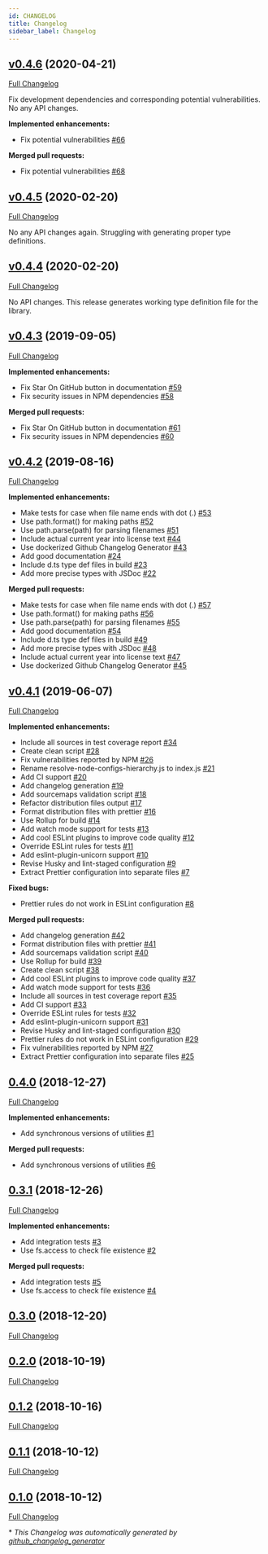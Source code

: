 ```yaml
---
id: CHANGELOG
title: Changelog
sidebar_label: Changelog
---
```


## [v0.4.6](https://github.com/Constantiner/resolve-node-configs-hierarchy/tree/v0.4.6) (2020-04-21)

[Full Changelog](https://github.com/Constantiner/resolve-node-configs-hierarchy/compare/v0.4.5...v0.4.6)

Fix development dependencies and corresponding potential vulnerabilities. No any API changes.

**Implemented enhancements:**

- Fix potential vulnerabilities [\#66](https://github.com/Constantiner/resolve-node-configs-hierarchy/issues/66)

**Merged pull requests:**

- Fix potential vulnerabilities [\#68](https://github.com/Constantiner/resolve-node-configs-hierarchy/pull/68)

## [v0.4.5](https://github.com/Constantiner/resolve-node-configs-hierarchy/tree/v0.4.5) (2020-02-20)

[Full Changelog](https://github.com/Constantiner/resolve-node-configs-hierarchy/compare/v0.4.4...v0.4.5)

No any API changes again. Struggling with generating proper type definitions.

## [v0.4.4](https://github.com/Constantiner/resolve-node-configs-hierarchy/tree/v0.4.4) (2020-02-20)

[Full Changelog](https://github.com/Constantiner/resolve-node-configs-hierarchy/compare/v0.4.3...v0.4.4)

No API changes. This release generates working type definition file for the library.

## [v0.4.3](https://github.com/Constantiner/resolve-node-configs-hierarchy/tree/v0.4.3) (2019-09-05)

[Full Changelog](https://github.com/Constantiner/resolve-node-configs-hierarchy/compare/v0.4.2...v0.4.3)

**Implemented enhancements:**

- Fix Star On GitHub button in documentation [\#59](https://github.com/Constantiner/resolve-node-configs-hierarchy/issues/59)
- Fix security issues in NPM dependencies [\#58](https://github.com/Constantiner/resolve-node-configs-hierarchy/issues/58)

**Merged pull requests:**

- Fix Star On GitHub button in documentation [\#61](https://github.com/Constantiner/resolve-node-configs-hierarchy/pull/61)
- Fix security issues in NPM dependencies [\#60](https://github.com/Constantiner/resolve-node-configs-hierarchy/pull/60)

## [v0.4.2](https://github.com/Constantiner/resolve-node-configs-hierarchy/tree/v0.4.2) (2019-08-16)

[Full Changelog](https://github.com/Constantiner/resolve-node-configs-hierarchy/compare/v0.4.1...v0.4.2)

**Implemented enhancements:**

- Make tests for case when file name ends with dot \(.\) [\#53](https://github.com/Constantiner/resolve-node-configs-hierarchy/issues/53)
- Use path.format\(\) for making paths [\#52](https://github.com/Constantiner/resolve-node-configs-hierarchy/issues/52)
- Use path.parse\(path\) for parsing filenames [\#51](https://github.com/Constantiner/resolve-node-configs-hierarchy/issues/51)
- Include actual current year into license text [\#44](https://github.com/Constantiner/resolve-node-configs-hierarchy/issues/44)
- Use dockerized Github Changelog Generator [\#43](https://github.com/Constantiner/resolve-node-configs-hierarchy/issues/43)
- Add good documentation [\#24](https://github.com/Constantiner/resolve-node-configs-hierarchy/issues/24)
- Include d.ts type def files in build [\#23](https://github.com/Constantiner/resolve-node-configs-hierarchy/issues/23)
- Add more precise types with JSDoc [\#22](https://github.com/Constantiner/resolve-node-configs-hierarchy/issues/22)

**Merged pull requests:**

- Make tests for case when file name ends with dot \(.\) [\#57](https://github.com/Constantiner/resolve-node-configs-hierarchy/pull/57)
- Use path.format\(\) for making paths [\#56](https://github.com/Constantiner/resolve-node-configs-hierarchy/pull/56)
- Use path.parse\(path\) for parsing filenames [\#55](https://github.com/Constantiner/resolve-node-configs-hierarchy/pull/55)
- Add good documentation [\#54](https://github.com/Constantiner/resolve-node-configs-hierarchy/pull/54)
- Include d.ts type def files in build [\#49](https://github.com/Constantiner/resolve-node-configs-hierarchy/pull/49)
- Add more precise types with JSDoc [\#48](https://github.com/Constantiner/resolve-node-configs-hierarchy/pull/48)
- Include actual current year into license text [\#47](https://github.com/Constantiner/resolve-node-configs-hierarchy/pull/47)
- Use dockerized Github Changelog Generator [\#45](https://github.com/Constantiner/resolve-node-configs-hierarchy/pull/45)

## [v0.4.1](https://github.com/Constantiner/resolve-node-configs-hierarchy/tree/v0.4.1) (2019-06-07)

[Full Changelog](https://github.com/Constantiner/resolve-node-configs-hierarchy/compare/0.4.0...v0.4.1)

**Implemented enhancements:**

- Include all sources in test coverage report [\#34](https://github.com/Constantiner/resolve-node-configs-hierarchy/issues/34)
- Create clean script [\#28](https://github.com/Constantiner/resolve-node-configs-hierarchy/issues/28)
- Fix vulnerabilities reported by NPM [\#26](https://github.com/Constantiner/resolve-node-configs-hierarchy/issues/26)
- Rename resolve-node-configs-hierarchy.js to index.js [\#21](https://github.com/Constantiner/resolve-node-configs-hierarchy/issues/21)
- Add CI support [\#20](https://github.com/Constantiner/resolve-node-configs-hierarchy/issues/20)
- Add changelog generation [\#19](https://github.com/Constantiner/resolve-node-configs-hierarchy/issues/19)
- Add sourcemaps validation script [\#18](https://github.com/Constantiner/resolve-node-configs-hierarchy/issues/18)
- Refactor distribution files output [\#17](https://github.com/Constantiner/resolve-node-configs-hierarchy/issues/17)
- Format distribution files with prettier [\#16](https://github.com/Constantiner/resolve-node-configs-hierarchy/issues/16)
- Use Rollup for build [\#14](https://github.com/Constantiner/resolve-node-configs-hierarchy/issues/14)
- Add watch mode support for tests [\#13](https://github.com/Constantiner/resolve-node-configs-hierarchy/issues/13)
- Add cool ESLint plugins to improve code quality [\#12](https://github.com/Constantiner/resolve-node-configs-hierarchy/issues/12)
- Override ESLint rules for tests [\#11](https://github.com/Constantiner/resolve-node-configs-hierarchy/issues/11)
- Add eslint-plugin-unicorn support [\#10](https://github.com/Constantiner/resolve-node-configs-hierarchy/issues/10)
- Revise Husky and lint-staged configuration [\#9](https://github.com/Constantiner/resolve-node-configs-hierarchy/issues/9)
- Extract Prettier configuration into separate files [\#7](https://github.com/Constantiner/resolve-node-configs-hierarchy/issues/7)

**Fixed bugs:**

- Prettier rules do not work in ESLint configuration [\#8](https://github.com/Constantiner/resolve-node-configs-hierarchy/issues/8)

**Merged pull requests:**

- Add changelog generation [\#42](https://github.com/Constantiner/resolve-node-configs-hierarchy/pull/42)
- Format distribution files with prettier [\#41](https://github.com/Constantiner/resolve-node-configs-hierarchy/pull/41)
- Add sourcemaps validation script [\#40](https://github.com/Constantiner/resolve-node-configs-hierarchy/pull/40)
- Use Rollup for build [\#39](https://github.com/Constantiner/resolve-node-configs-hierarchy/pull/39)
- Create clean script [\#38](https://github.com/Constantiner/resolve-node-configs-hierarchy/pull/38)
- Add cool ESLint plugins to improve code quality [\#37](https://github.com/Constantiner/resolve-node-configs-hierarchy/pull/37)
- Add watch mode support for tests [\#36](https://github.com/Constantiner/resolve-node-configs-hierarchy/pull/36)
- Include all sources in test coverage report [\#35](https://github.com/Constantiner/resolve-node-configs-hierarchy/pull/35)
- Add CI support [\#33](https://github.com/Constantiner/resolve-node-configs-hierarchy/pull/33)
- Override ESLint rules for tests [\#32](https://github.com/Constantiner/resolve-node-configs-hierarchy/pull/32)
- Add eslint-plugin-unicorn support [\#31](https://github.com/Constantiner/resolve-node-configs-hierarchy/pull/31)
- Revise Husky and lint-staged configuration [\#30](https://github.com/Constantiner/resolve-node-configs-hierarchy/pull/30)
- Prettier rules do not work in ESLint configuration [\#29](https://github.com/Constantiner/resolve-node-configs-hierarchy/pull/29)
- Fix vulnerabilities reported by NPM [\#27](https://github.com/Constantiner/resolve-node-configs-hierarchy/pull/27)
- Extract Prettier configuration into separate files [\#25](https://github.com/Constantiner/resolve-node-configs-hierarchy/pull/25)

## [0.4.0](https://github.com/Constantiner/resolve-node-configs-hierarchy/tree/0.4.0) (2018-12-27)

[Full Changelog](https://github.com/Constantiner/resolve-node-configs-hierarchy/compare/0.3.1...0.4.0)

**Implemented enhancements:**

- Add synchronous versions of utilities [\#1](https://github.com/Constantiner/resolve-node-configs-hierarchy/issues/1)

**Merged pull requests:**

- Add synchronous versions of utilities [\#6](https://github.com/Constantiner/resolve-node-configs-hierarchy/pull/6)

## [0.3.1](https://github.com/Constantiner/resolve-node-configs-hierarchy/tree/0.3.1) (2018-12-26)

[Full Changelog](https://github.com/Constantiner/resolve-node-configs-hierarchy/compare/0.3.0...0.3.1)

**Implemented enhancements:**

- Add integration tests [\#3](https://github.com/Constantiner/resolve-node-configs-hierarchy/issues/3)
- Use fs.access to check file existence [\#2](https://github.com/Constantiner/resolve-node-configs-hierarchy/issues/2)

**Merged pull requests:**

- Add integration tests [\#5](https://github.com/Constantiner/resolve-node-configs-hierarchy/pull/5)
- Use fs.access to check file existence [\#4](https://github.com/Constantiner/resolve-node-configs-hierarchy/pull/4)

## [0.3.0](https://github.com/Constantiner/resolve-node-configs-hierarchy/tree/0.3.0) (2018-12-20)

[Full Changelog](https://github.com/Constantiner/resolve-node-configs-hierarchy/compare/0.2.0...0.3.0)

## [0.2.0](https://github.com/Constantiner/resolve-node-configs-hierarchy/tree/0.2.0) (2018-10-19)

[Full Changelog](https://github.com/Constantiner/resolve-node-configs-hierarchy/compare/0.1.2...0.2.0)

## [0.1.2](https://github.com/Constantiner/resolve-node-configs-hierarchy/tree/0.1.2) (2018-10-16)

[Full Changelog](https://github.com/Constantiner/resolve-node-configs-hierarchy/compare/0.1.1...0.1.2)

## [0.1.1](https://github.com/Constantiner/resolve-node-configs-hierarchy/tree/0.1.1) (2018-10-12)

[Full Changelog](https://github.com/Constantiner/resolve-node-configs-hierarchy/compare/0.1.0...0.1.1)

## [0.1.0](https://github.com/Constantiner/resolve-node-configs-hierarchy/tree/0.1.0) (2018-10-12)

[Full Changelog](https://github.com/Constantiner/resolve-node-configs-hierarchy/compare/8127eca89b6c7e99cc948a37c51dcbee5c758d79...0.1.0)



\* *This Changelog was automatically generated by [github_changelog_generator](https://github.com/github-changelog-generator/github-changelog-generator)*

